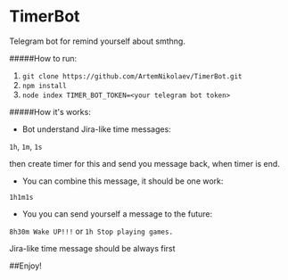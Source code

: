 # TimerBot

Telegram bot for remind yourself about smthng.

#####How to run:
1. `git clone https://github.com/ArtemNikolaev/TimerBot.git`
2. `npm install`
3. `node index TIMER_BOT_TOKEN=<your telegram bot token>`

#####How it's works:

- Bot understand Jira-like time messages:

`1h`, `1m`, `1s`

then create timer for this and send you message back, when timer is end.
- You can combine this message, it should be one work:

`1h1m1s`
- You you can send yourself a message to the future:

`8h30m Wake UP!!!` or `1h Stop playing games.`

Jira-like time message should be always first


##Enjoy!